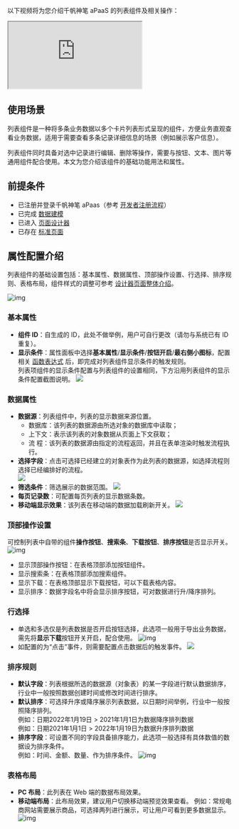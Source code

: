 以下视频将为您介绍千帆神笔 aPaaS 的列表组件及相关操作：
<div class="doc-video-mod"><iframe src="https://cloud.tencent.com/edu/learning/quick-play/3565-61846?source=gw.doc.media&withPoster=1&notip=1"></iframe></div>

## 使用场景

列表组件是一种将多条业务数据以多个卡片列表形式呈现的组件，方便业务直观查看业务数据，适用于需要查看多条记录详细信息的场景（例如展示客户信息）。

列表组件同时具备对选中记录进行编辑、删除等操作，需要与按钮、文本、图片等通用组件配合使用。本文为您介绍该组件的基础功能用法和属性。 

## 前提条件  

- 已注册并登录千帆神笔 aPaas（参考 [开发者注册流程](https://cloud.tencent.com/document/product/1365/68054)）
- 已完成 [数据建模](https://cloud.tencent.com/document/product/1365/67951)
- 已进入 [页面设计器](https://cloud.tencent.com/document/product/1365/67961)
- 已存在 [标准页面](https://cloud.tencent.com/document/product/1365/67961)


## 属性配置介绍
列表组件的基础设置包括：基本属性、数据属性、顶部操作设置、行选择、排序规则、表格布局，组件样式的调整可参考 [设计器页面整体介绍](https://cloud.tencent.com/document/product/1365/67961#.E5.8F.B3.E4.BE.A7.E5.B1.9E.E6.80.A7.E9.9D.A2.E6.9D.BF)。

![img](https://qcloudimg.tencent-cloud.cn/raw/797c30ff548f5d74233f9afdadfd0e7a.png)

### 基本属性  

- **组件 ID**：自生成的 ID，此处不做举例，用户可自行更改（请勿与系统已有 ID 重复）。  
- **显示条件**：属性面板中选择**基本属性**/**显示条件**/**按钮开启**/**最右侧小图标**，配置相关 [函数表达式](https://cloud.tencent.com/document/product/1365/67905) 后，即完成对列表组件显示条件的触发规则。  
     列表项组件的显示条件配置与列表组件的设置相同，下方沿用列表组件的显示条件配置截图说明。
![](https://qcloudimg.tencent-cloud.cn/raw/9d3a18fae359beda02a088117f2a2d83.png)

### 数据属性  

- **数据源**：列表组件中，列表的显示数据来源位置。  
   - 数据库：该列表的数据源由所选对象的数据库中读取；
   - 上下文：表示该列表的对象数据从页面上下文获取；  
   - 流  程：该列表的数据源由指定的流程返回，并且在表单渲染时触发流程执行。  
- **选择字段**：点击可选择已经建立的对象表作为此列表的数据源，如选择流程则选择已经编排好的流程。  
![](https://qcloudimg.tencent-cloud.cn/raw/94b5ed00a8d38e831d9adb0202a73d67.png)
- **筛选条件**：筛选展示的数据范围。
![](https://qcloudimg.tencent-cloud.cn/raw/19a9c7beeb2f1df233441d9b8ab90f24.png)
- **每页记录数**：可配置每页列表的显示数据条数。  
- **移动端显示效果**：该列表在移动端的数据加载刷新开关。
![](https://qcloudimg.tencent-cloud.cn/raw/e6c599a493a423a911374b5442a45335.png)

### 顶部操作设置  

可控制列表中自带的组件**操作按钮**、**搜索条**、**下载按钮**、**排序按钮**是否显示开关。
![img](https://qcloudimg.tencent-cloud.cn/raw/027c14c1ab144798b2f96281eb03ed78.png)
 - 显示顶部操作按钮：在表格顶部添加按钮组件。 
 - 显示搜索条：在表格顶部添加搜索组件。
 - 显示下载：在表格顶部显示下载按钮，可以下载表格内容。 
 - 显示排序：数据字段名中将会显示排序按钮，可对数据进行升/降序排列。   
 


### 行选择 

- 单选和多选仅是列表数据是否开启按钮选择，此选项一般用于导出业务数据，需先将**显示下载**按钮开关开启，配合使用。
![img](https://qcloudimg.tencent-cloud.cn/raw/60c1151d9297f4d03780da7f27213bf6.png)
- 如配置的为“点击”事件，则需要配置点击数据后的触发事件。
![](https://qcloudimg.tencent-cloud.cn/raw/6cf4cc5c9b3765f31dccadfdbccfc591.png)

### 排序规则

- **默认字段**：列表根据所选的数据源（对象表）的某一字段进行默认数据排序，行业中一般按照数据创建时间或修改时间进行排序。
- **默认排序**：可选择升序或降序展示列表数据，以日期时间举例，行业中一般按照降序排列。  
             例如：日期2022年1月19日 > 2021年1月1日为数据降序排列数据  
             例如：日期2021年1月1日 > 2022年1月19日为数据升序排列数据
- **排序字段**：可设置不同的字段具备排序能力，此选项一般选择有具体数值的数据设为排序条件。  
             例如：时间、金额、数量、作为排序条件。
![img](https://qcloudimg.tencent-cloud.cn/raw/38c6a7a5c7824c6418e8c9ab11f04863.png)


### 表格布局   

- **PC 布局**：此列表在 Web 端的数据布局效果。
- **移动端布局**：此布局效果，建议用户切换移动端预览效果查看。
             例如：常规电商网站需要展示商品，可选择两列进行展示，可让用户可看到更多数据显示。
![img](https://qcloudimg.tencent-cloud.cn/raw/fdf6d078a5c1123dc48da44088f0040d.png)





